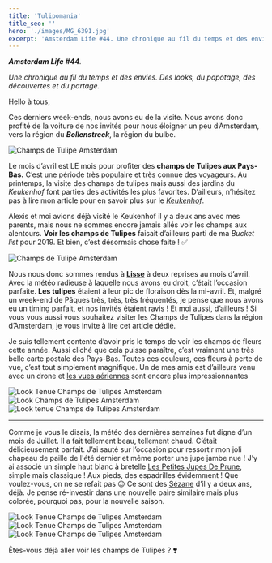 ```yaml
---
title: 'Tulipomania'
title_seo: ''
hero: './images/MG_6391.jpg'
excerpt: 'Amsterdam Life #44. Une chronique au fil du temps et des envies. Des looks, du papotage, des découvertes et du partage. Hello à tous, Ces derniers week-ends, nous avons eu de la visite. Nous avons donc profité de la voiture de nos invités pour nous éloigner un peu d’Amsterdam, vers la région du Bollenstreek, la région du bulbe. Le mois d’avril est LE mois pour profiter des champs'
---
```


_**Amsterdam Life #44**._

_Une chronique au fil du temps et des envies. Des looks, du papotage, des découvertes et du partage._

Hello à tous,

Ces derniers week-ends, nous avons eu de la visite. Nous avons donc profité de la voiture de nos invités pour nous éloigner un peu d’Amsterdam, vers la région du _**Bollenstreek**_, la région du bulbe.

<img alt="Champs de Tulipe Amsterdam" src="./images/MG_6488.jpg">

Le mois d’avril est LE mois pour profiter des **champs de Tulipes aux Pays-Bas.** C’est une période très populaire et très connue des voyageurs. Au printemps, la visite des champs de tulipes mais aussi des jardins du _Keukenhof_ font parties des activités les plus favorites. D’ailleurs, n’hésitez pas à lire mon article pour en savoir plus sur le _[Keukenhof](/visiter-keukenhof-tulipes-pays-bas)_.

Alexis et moi avions déjà visité le Keukenhof il y a deux ans avec mes parents, mais nous ne sommes encore jamais allés voir les champs aux alentours. **Voir les champs de Tulipes** faisait d’ailleurs parti de ma _Bucket list_ pour 2019. Et bien, c’est désormais chose faite ! ✅

<img alt="Champs de Tulipe Amsterdam" src="./images/MG_6495.jpg">

Nous nous donc sommes rendus à **[Lisse](https://goo.gl/maps/EUWrJftBuhUrHVaN9)** à deux reprises au mois d’avril. Avec la météo radieuse à laquelle nous avons eu droit, c’était l’occasion parfaite. **Les tulipes** étaient à leur pic de floraison dès la mi-avril. Et, malgré un week-end de Pâques très, très, très fréquentés, je pense que nous avons eu un timing parfait, et nos invités étaient ravis ! Et moi aussi, d’ailleurs ! Si vous vous aussi vous souhaitez visiter les Champs de Tulipes dans la région d’Amsterdam, je vous invite à lire cet article dédié.

Je suis tellement contente d’avoir pris le temps de voir les champs de fleurs cette année. Aussi cliché que cela puisse paraître, c’est vraiment une très belle carte postale des Pays-Bas. Toutes ces couleurs, ces fleurs à perte de vue, c’est tout simplement magnifique. Un de mes amis est d’ailleurs venu avec un drone et [les vues aériennes](https://www.instagram.com/p/BwXXRHSnVrE/) sont encore plus impressionnantes

<gallery>
<img alt="Look Tenue Champs de Tulipes Amsterdam" src="./images/MG_6214.jpg">
<img alt="Look Champs de Tulipes Amsterdam" src="./images/MG_6195.jpg">
<img alt="Look tenue Champs de Tulipes Amsterdam" src="./images/MG_6201.jpg">
</gallery>

---

Comme je vous le disais, la météo des dernières semaines fut digne d’un mois de Juillet. Il a fait tellement beau, tellement chaud. C’était délicieusement parfait. J’ai sauté sur l’occasion pour ressortir mon joli chapeau de paille de l'été dernier et même porter une jupe jambe nue ! J’y ai associé un simple haut blanc à bretelle [Les Petites Jupes De Prune](https://lespetitesjupesdeprune.com/), simple mais classique ! Aux pieds, des espadrilles évidemment ! Que voulez-vous, on ne se refait pas 😉 Ce sont des [Sézane](https://www.sezane.com) d’il y a deux ans, déjà. Je pense ré-investir dans une nouvelle paire similaire mais plus colorée, pourquoi pas, pour la nouvelle saison.

<gallery>
<img alt="Look Tenue Champs de Tulipes Amsterdam" src="./images/MG_6438.jpg">
<img alt="Look Tenue Champs de Tulipes Amsterdam" src="./images/MG_6391.jpg">
<img alt="Look Tenue Champs de Tulipes Amsterdam" src="./images/MG_6449.jpg">
</gallery>

Êtes-vous déjà aller voir les champs de Tulipes ? ❣️
